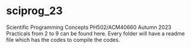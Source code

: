 # sciprog_23
Scientific Programming Concepts PH502/ACM40660 Autumn 2023
Practicals from 2 to 9 can be found here. Every folder will have a readme file which has the codes to compile the codes.
